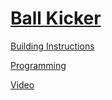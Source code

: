 # [Ball Kicker](http://nxtprograms.com/kicker)

[Building Instructions](http://nxtprograms.com/kicker/steps.html)

[Programming](http://nxtprograms.com/kicker/steps.html#Program)

[Video](http://www.youtube.com/watch?v=VAUyTRlFOio)
